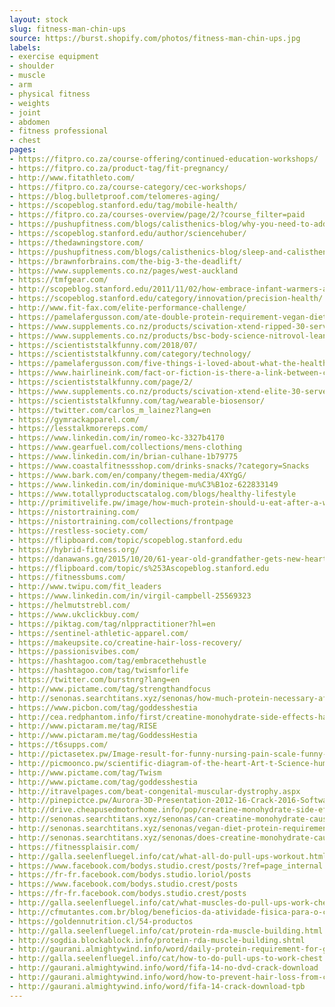 ```yaml
---
layout: stock
slug: fitness-man-chin-ups
source: https://burst.shopify.com/photos/fitness-man-chin-ups.jpg
labels:
- exercise equipment
- shoulder
- muscle
- arm
- physical fitness
- weights
- joint
- abdomen
- fitness professional
- chest
pages:
- https://fitpro.co.za/course-offering/continued-education-workshops/
- https://fitpro.co.za/product-tag/fit-pregnancy/
- http://www.fitathleto.com/
- https://fitpro.co.za/course-category/cec-workshops/
- https://blog.bulletproof.com/telomeres-aging/
- https://scopeblog.stanford.edu/tag/mobile-health/
- https://fitpro.co.za/courses-overview/page/2/?course_filter=paid
- https://pushupfitness.com/blogs/calisthenics-blog/why-you-need-to-add-pull-ups-to-your-routine
- https://scopeblog.stanford.edu/author/sciencehuber/
- https://thedawningstore.com/
- https://pushupfitness.com/blogs/calisthenics-blog/sleep-and-calisthenics-how-much-do-i-need
- https://brawnforbrains.com/the-big-3-the-deadlift/
- https://www.supplements.co.nz/pages/west-auckland
- https://tmfgear.com/
- http://scopeblog.stanford.edu/2011/11/02/how-embrace-infant-warmers-are-saving-lives-in-developing-nations/
- https://scopeblog.stanford.edu/category/innovation/precision-health/
- http://www.fit-fax.com/elite-performance-challenge/
- https://pamelafergusson.com/ate-double-protein-requirement-vegan-diet/
- https://www.supplements.co.nz/products/scivation-xtend-ripped-30-serves
- https://www.supplements.co.nz/products/bsc-body-science-nitrovol-lean-muscle-1-5kg-clearance-short-dated-20-01-2019
- https://scientiststalkfunny.com/2018/07/
- https://scientiststalkfunny.com/category/technology/
- https://pamelafergusson.com/five-things-i-loved-about-what-the-health-and-three-things-i-didnt/
- https://www.hairlineink.com/fact-or-fiction-is-there-a-link-between-creatine-and-hair-loss/
- https://scientiststalkfunny.com/page/2/
- https://www.supplements.co.nz/products/scivation-xtend-elite-30-serves
- https://scientiststalkfunny.com/tag/wearable-biosensor/
- https://twitter.com/carlos_m_lainez?lang=en
- https://gymrackapparel.com/
- https://lesstalkmorereps.com/
- https://www.linkedin.com/in/romeo-kc-3327b4170
- https://www.gearfuel.com/collections/mens-clothing
- https://www.linkedin.com/in/brian-culhane-1b79775
- https://www.coastalfitnessshop.com/drinks-snacks/?category=Snacks
- https://www.bark.com/en/company/thegem-media/4XYgG/
- https://www.linkedin.com/in/dominique-mu%C3%B1oz-622833149
- https://www.totallyproductscatalog.com/blogs/healthy-lifestyle
- http://primitivelife.pw/image/how-much-protein-should-u-eat-after-a-workout/98/
- https://nistortraining.com/
- https://nistortraining.com/collections/frontpage
- https://restless-society.com/
- https://flipboard.com/topic/scopeblog.stanford.edu
- https://hybrid-fitness.org/
- https://danawans.gq/2015/10/20/61-year-old-grandfather-gets-new-heart-valve-at-lucile-packard-childrens-hospital-stanford/
- https://flipboard.com/topic/s%253Ascopeblog.stanford.edu
- https://fitnessbums.com/
- http://www.twipu.com/fit_leaders
- https://www.linkedin.com/in/virgil-campbell-25569323
- https://helmutstrebl.com/
- https://www.ukclickbuy.com/
- https://piktag.com/tag/nlppractitioner?hl=en
- https://sentinel-athletic-apparel.com/
- https://makeupsite.co/creatine-hair-loss-recovery/
- https://passionisvibes.com/
- https://hashtagoo.com/tag/embracethehustle
- https://hashtagoo.com/tag/twismforlife
- https://twitter.com/burstnrg?lang=en
- http://www.pictame.com/tag/strengthandfocus
- http://senonas.searchtitans.xyz/senonas/how-much-protein-necessary-after-workout.shtml
- https://www.picbon.com/tag/goddesshestia
- http://cea.redphantom.info/first/creatine-monohydrate-side-effects-hair-loss.pl
- http://www.pictaram.me/tag/RISE
- http://www.pictaram.me/tag/GoddessHestia
- https://t6supps.com/
- http://pictasetex.pw/Image-result-for-funny-nursing-pain-scale-funny-t-Physical.html
- http://picmoonco.pw/scientific-diagram-of-the-heart-Art-t-Science-humor.html
- http://www.pictame.com/tag/Twism
- http://www.pictame.com/tag/goddesshestia
- http://itravelpages.com/beat-congenital-muscular-dystrophy.aspx
- http://pinepictce.pw/Aurora-3D-Presentation-2012-16-Crack-2016-Software-Crack.html
- http://drive.cheapusedmotorhome.info/pop/creatine-monohydrate-side-effects-hair-loss.html
- http://senonas.searchtitans.xyz/senonas/can-creatine-monohydrate-cause-hair-loss.shtml
- http://senonas.searchtitans.xyz/senonas/vegan-diet-protein-requirements.shtml
- http://senonas.searchtitans.xyz/senonas/does-creatine-monohydrate-cause-hair-loss.shtml
- https://fitnessplaisir.com/
- http://galla.seelenfluegel.info/cat/what-all-do-pull-ups-workout.html
- https://www.facebook.com/bodys.studio.crest/posts/?ref=page_internal
- https://fr-fr.facebook.com/bodys.studio.loriol/posts
- https://www.facebook.com/bodys.studio.crest/posts
- https://fr-fr.facebook.com/bodys.studio.crest/posts
- http://galla.seelenfluegel.info/cat/what-muscles-do-pull-ups-work-chest.html
- http://cfmutantes.com.br/blog/beneficios-da-atividade-fisica-para-o-cerebro/
- https://goldennutrition.cl/54-productos
- http://galla.seelenfluegel.info/cat/protein-rda-muscle-building.html
- http://sogdia.blockablock.info/protein-rda-muscle-building.shtml
- http://gaurani.almightywind.info/word/daily-protein-requirement-for-gym
- http://galla.seelenfluegel.info/cat/how-to-do-pull-ups-to-work-chest.html
- http://gaurani.almightywind.info/word/fifa-14-no-dvd-crack-download
- http://gaurani.almightywind.info/word/how-to-prevent-hair-loss-from-creatine
- http://gaurani.almightywind.info/word/fifa-14-crack-download-tpb
---
```

